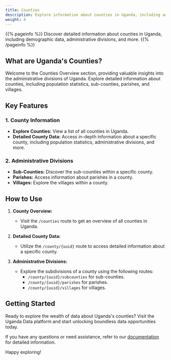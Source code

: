 ```yaml
---
title: Counties
description: Explore information about counties in Uganda, including administrative divisions and key features.
weight: 4
---
```


{{% pageinfo %}}
Discover detailed information about counties in Uganda, including demographic data, administrative divisions, and more.
{{% /pageinfo %}}

## What are Uganda's Counties?

Welcome to the Counties Overview section, providing valuable insights into the administrative divisions of Uganda. Explore detailed information about counties, including population statistics, sub-counties, parishes, and villages.

## Key Features

### 1. County Information

- **Explore Counties:** View a list of all counties in Uganda.
- **Detailed County Data:** Access in-depth information about a specific county, including population statistics, administrative divisions, and more.

### 2. Administrative Divisions

- **Sub-Counties:** Discover the sub-counties within a specific county.
- **Parishes:** Access information about parishes in a county.
- **Villages:** Explore the villages within a county.

## How to Use

1. **County Overview:**

   - Visit the `/counties` route to get an overview of all counties in Uganda.

2. **Detailed County Data:**

   - Utilize the `/county/{uuid}` route to access detailed information about a specific county.

3. **Administrative Divisions:**
   - Explore the subdivisions of a county using the following routes:
     - `/county/{uuid}/subcounties` for sub-counties.
     - `/county/{uuid}/parishes` for parishes.
     - `/county/{uuid}/villages` for villages.

## Getting Started

Ready to explore the wealth of data about Uganda's counties? Visit the Uganda Data platform and start unlocking boundless data opportunities today.

If you have any questions or need assistance, refer to our [documentation](https://docs.uganda-data.com) for detailed information.

Happy exploring!
